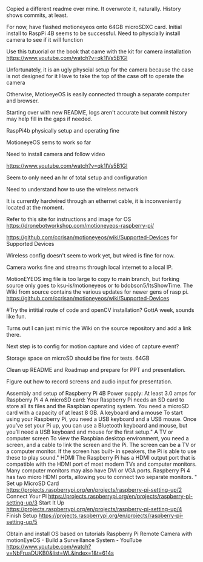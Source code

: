 Copied a different readme over mine.  It overwrote it, naturally.  History shows commits, at least.

For now, have flashed motioneyeos onto 64GB microSDXC card.  Initial install to RaspPi 4B seems to be successful. Need to physcially install camera to see if it will function

Use this tutuorial or the book that came with the kit for camera installation
https://www.youtube.com/watch?v=qk1IVs5B1GI

Unfortunately, it is an ugly physcial setup for the camera because the case is not designed for it
Have to take the top of the case off to operate the camera

Otherwise, MotioeyeOS is easily connected through a separate computer and browser.  

Starting over with new README, logs aren't accurate but commit history may help fill in the gaps if needed.

RaspPi4b physically setup and operating fine

MotioneyeOS sems to work so far

Need to install camera and follow video

https://www.youtube.com/watch?v=qk1IVs5B1GI

Seem to only need an hr of total setup and configuration

Need to understand how to use the wireless network

It is currently hardwired through an ethernet cable, it is inconveniently located at the moment.

Refer to this site for instructions and image for OS https://dronebotworkshop.com/motioneyeos-raspberry-pi/

https://github.com/ccrisan/motioneyeos/wiki/Supported-Devices for Supported Devices

Wireless config doesn't seem to work yet, but wired is fine for now.

Camera works fine and streams through local internet to a local IP.  

MotionEYEOS img file is too large to copy to main branch, but forking source only goes to ksu-is/motioneyeos or to bdobson5/ItsShowTime.  The Wiki from source contains the various updates for newer gens of rasp pi. https://github.com/ccrisan/motioneyeos/wiki/Supported-Devices


#Try the intitial route of code and openCV installation?  GottA week, sounds like fun.



Turns out I can just mimic the Wiki on the source repository and add a link there.

Next step is to config for motion capture and video of capture event?

Storage space on microSD should be fine for tests. 64GB

Clean up README and Roadmap and prepare for PPT and presentation.

Figure out how to record screens and audio input for presentation.

Assembly and setup of Raspberry Pi 4B
  Power supply:  At least 3.0 amps for Raspberry Pi 4
  A microSD card: Your Raspberry Pi needs an SD card to store all its files and the Raspbian operating system.
  You need a microSD card with a capacity of at least 8 GB.
  A keyboard and a mouse
  To start using your Raspberry Pi, you need a USB keyboard and a USB mouse.
  Once you’ve set your Pi up, you can use a Bluetooth keyboard and mouse, but you’ll need a USB keyboard and mouse for the first setup."
  A TV or computer screen
  To view the Raspbian desktop environment, you need a screen, and a cable to link the screen and the Pi. The screen can be a TV or a computer monitor. If the screen has built-   in speakers, the Pi is able to use these to play sound."
  HDMI
  The Raspberry Pi has a HDMI output port that is compatible with the HDMI port of most modern TVs and computer monitors. Many computer monitors may also have DVI or VGA ports.
  Raspberry Pi 4 has two micro HDMI ports, allowing you to connect two separate monitors. "
  Set up MicroSD Card
  https://projects.raspberrypi.org/en/projects/raspberry-pi-setting-up/2
  Connect Your Pi
  https://projects.raspberrypi.org/en/projects/raspberry-pi-setting-up/3
  Start It Up
  https://projects.raspberrypi.org/en/projects/raspberry-pi-setting-up/4
  Finish Setup
  https://projects.raspberrypi.org/en/projects/raspberry-pi-setting-up/5

  Obtain and install OS based on tutorials
  Raspberry Pi Remote Camera with motionEyeOS - Build a Surveillance System - YouTube
  https://www.youtube.com/watch?v=NbFruaDUKB0&list=WL&index=1&t=614s



